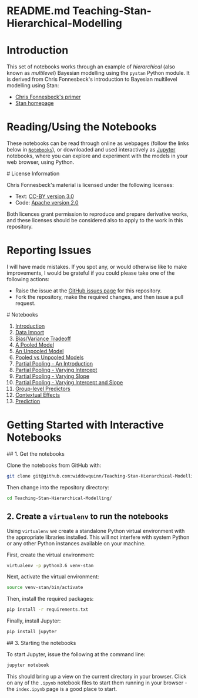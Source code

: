 # README.md Teaching-Stan-Hierarchical-Modelling

# Introduction

This set of notebooks works through an example of *hierarchical* (also known as *multilevel*) Bayesian modelling using the `pystan` Python module. It is derived from Chris Fonnesbeck's introduction to Bayesian multilevel modelling using Stan:

* [Chris Fonnesbeck's primer](http://mc-stan.org/users/documentation/case-studies/radon.html)
* [Stan homepage](http://mc-stan.org/)

# Reading/Using the Notebooks

These notebooks can be read through online as webpages (follow the links below in [`Notebooks`](#notebooks)), or downloaded and used interactively as [Jupyter](https://jupyter.org/) notebooks, where you can explore and experiment with the models in your web browser, using Python.

# License Information

Chris Fonnesbeck's material is licensed under the following licenses:

* Text: [CC-BY version 3.0](https://creativecommons.org/licenses/by/3.0/)
* Code: [Apache version 2.0](https://www.apache.org/licenses/LICENSE-2.0)

Both licences grant permission to reproduce and prepare derivative works, and these licenses should be considered also to apply to the work in this repository.

# Reporting Issues

I will have made mistakes. If you spot any, or would otherwise like to make improvements, I would be grateful if you could please take one of the following actions:

* Raise the issue at the [GitHub issues page](https://github.com/widdowquinn/Teaching-Stan-Hierarchical-Modelling/issues) for this repository.
* Fork the repository, make the required changes, and then issue a pull request.

<a name="notebooks" />
# Notebooks

1. [Introduction](01-Introduction.html)
2. [Data Import](02-Data_Import.html)
3. [Bias/Variance Tradeoff](03-bias_variance_tradeoff.html)
4. [A Pooled Model](04-pooled_model.html)
5. [An Unpooled Model](05-unpooled_model.html)
6. [Pooled vs Unpooled Models](06-pooled_vs_unpooled.html)
7. [Partial Pooling - An Introduction](07-partial_pooling_intro.html)
8. [Partial Pooling - Varying Intercept](08-partial_pooling_varying_intercept.html)
9. [Partial Pooling - Varying Slope](09-partial_pooling_varying_slope.html)
10. [Partial Pooling - Varying Intercept and Slope](10-partial_pooling_varying_slope_and_intercept.html)
11. [Group-level Predictors](11-group_level_predictors.html)
12. [Contextual Effects](12-contextual_effects.html)
13. [Prediction](13-prediction.html)

# Getting Started with Interactive Notebooks

## 1. Get the notebooks

Clone the notebooks from GitHub with:

```bash
git clone git@github.com:widdowquinn/Teaching-Stan-Hierarchical-Modelling.git
```

Then change into the repository directory:

```bash
cd Teaching-Stan-Hierarchical-Modelling/
```

## 2. Create a `virtualenv` to run the notebooks

Using `virtualenv` we create a standalone Python virtual environment with the appropriate libraries installed. This will not interfere with system Python or any other Python instances available on your machine.

First, create the virtual environment:

```bash
virtualenv -p python3.6 venv-stan
```

Next, activate the virtual environment:

```bash
source venv-stan/bin/activate
```

Then, install the required packages:

```bash
pip install -r requirements.txt
```

Finally, install Jupyter:

```bash
pip install jupyter
```

## 3. Starting the notebooks

To start Jupyter, issue the following at the command line:

```bash
jupyter notebook
```

This should bring up a view on the current directory in your browser. Click on any of the `.ipynb` notebook files to start them running in your browser - the `index.ipynb` page is a good place to start.


